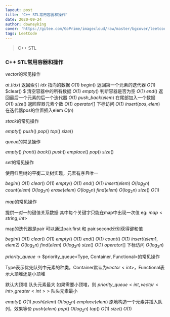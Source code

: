 ```yaml
---
layout: post
title: 'C++ STL常用容器和操作'
date: 2020-09-24
author: downeyking
cover: 'https://gitee.com/GoPrime/imagecloud/raw/master/bgcover/leetcode.jpeg'
tags: LeetCode
---
```


> C++ STL

### C++ STL常用容器和操作

$vector$的常见操作

$at.(idx)$ 返回索引 $idx$ 指向的数据 $O\left(1\right)$
$begin()$ 返回第一个元素的迭代器 $O\left(1\right)$
$clear() $ 清空容器中的所有数据 $O\left(1\right)$
$empty()$ 判断容器是否为空 $O\left(1\right)$
$end()$ 返回最后一个元素的后一个迭代器 $O\left(1\right)$
$push\_back(elem)$ 在尾部加入一个数据 $O\left(1\right)$
$size()$ 返回容器元素个数 $O\left(1\right)$
$operator[]$ 下标访问 $O\left(1\right)$
$insert(pos,elem)$ 在迭代器pos的位置插入elem $O\left(n\right)$





$stack$的常见操作

$empty()$
$push()$
$pop()$
$top()$
$size()$





$queue$的常见操作

$empty()$
$front()$
$back()$
$push()$
$emplace()$
$pop()$
$size()$





$set$的常见操作

使用红黑树的平衡二叉树实现，元素有序且唯一

$begin()$      $O\left(1\right)$
$clear()$      $O\left(1\right)$
$empty()$      $O\left(1\right)$
$end()$      $O\left(1\right)$
$insert(elem)$      $O\left(log_2n\right)$
$count(elem)$      $O\left(log_2n\right)$
$erase(elem)$      $O\left(log_2n\right)$
$find(elem)$      $O\left(log_2n\right)$
$size()$      $O\left(1\right)$





$map$的常见操作

提供一对一的键值关系数据 其中每个关键字只能在map中出现一次值 eg:     $map<string,int>$

map的迭代器是pair  可以通过pair.first 和 pair.second分别获得键和值

$begin()$      $O\left(1\right)$
$clear()$      $O\left(1\right)$
$empty()$      $O\left(1\right)$
$end()$      $O\left(1\right)$
$count()$      $O\left(1\right)$
$insert(elem1, elem2)$      $O\left(log_2n\right)$
$find(elem)$      $O\left(log_2n\right)$
$size()$      $O\left(1\right)$
$operator[]$ 下标访问 $O\left(log_2n\right)$





$priority\_queue$   ->     $priority\_queue<Type, Container, Functional>的常见操作

Type表示优先队列中元素的种类，Container默认为$vector<int>$，Functional表示大顶堆还是小顶堆

默认大顶堆 队头元素最大
如果需要小顶堆，则 $priority\_queue<int, vector<int>, greater<int>>$ 队头元素最小

$empty()$      $O\left(1\right)$
$push(elem)$      $O\left(log_2n\right)$
$emplace(elem)$  原地构造一个元素并插入队列，效果等价 $push(elem)$
$pop()$      $O\left(log_2n\right)$
$top()$      $O\left(1\right)$
$size()$      $O\left(1\right)$





